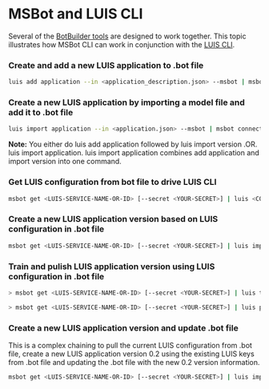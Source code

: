 # MSBot and LUIS CLI
Several of the [BotBuilder tools](../../../README.md) are designed to work together. This topic illustrates how MSBot CLI can work in conjunction with the [LUIS CLI](../../LUIS).

### Create and add a new LUIS application to .bot file
```bash
luis add application --in <application_description.json> --msbot | msbot connect luis --stdin [--secret <YOUR-SECRET>]
```

### Create a new LUIS application by importing a model file and add it to .bot file
```bash
luis import application --in <application.json> --msbot | msbot connect luis --stdin [--secret <YOUR-SECRET>]
```

**Note:** You either do luis add application followed by luis import version .OR. luis import application. luis import application combines add application and import version into one command.  

### Get LUIS configuration from bot file to drive LUIS CLI
```bash
msbot get <LUIS-SERVICE-NAME-OR-ID> [--secret <YOUR-SECRET>] | luis <COMMAND> --stdin
```

### Create a new LUIS application version based on LUIS configuration in .bot file
```bash
msbot get <LUIS-SERVICE-NAME-OR-ID> [--secret <YOUR-SECRET>] | luis import version --in <new_application.json> --stdin
```

### Train and pulish LUIS application version using LUIS configuration in .bot file
```bash
> msbot get <LUIS-SERVICE-NAME-OR-ID> [--secret <YOUR-SECRET>] | luis train version [--wait] --stdin

> msbot get <LUIS-SERVICE-NAME-OR-ID> [--secret <YOUR-SECRET>] | luis publish version --stdin
```

### Create a new LUIS application version and update .bot file
This is a complex chaining to pull the current LUIS configuration from .bot file, create a new LUIS application version 0.2 using the existing LUIS keys from .bot file and updating the .bot file with the new 0.2 version information.

```bash
msbot get <LUIS-SERVICE-NAME-OR-ID> [--secret <YOUR-SECRET>] | luis import version --in <new_application.json> --versionId 0.2 --stdin --msbot | msbot update luis --stdin
```
